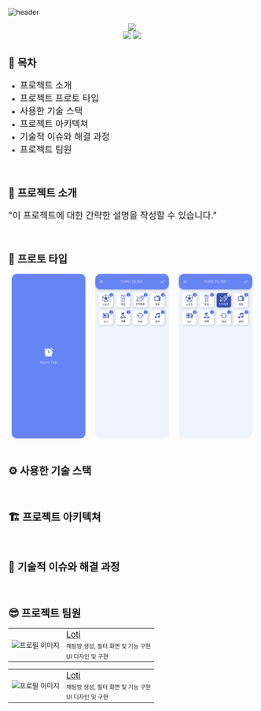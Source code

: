 ![header](https://capsule-render.vercel.app/api?type=waving&color=6684F3&height=280&section=header&text=project%20title&fontSize=80&fontColor=ffffff)


<div align=center style="display: flex; justify-content: center; align-items: center;flex-direction: column;">
    <img src='https://img.shields.io/badge/Flutter-02569B?&logo=flutter&logoColor=white'>
    <div align="center">
        <img src="https://img.shields.io/badge/-개발 기간-FF7F50?logoColor=white"/>
        <img src="https://img.shields.io/badge/2024.10.2 ~ 2024.10.18-F5F5F5?style=flat&labelColor=FFF5F5"/>
    </div>
</div>


## 📃 목차 
- <span style='font-size:130%'>프로젝트 소개</span>
- <span style='font-size:130%'>프로젝트 프로토 타입</span>
- <span style='font-size:130%'>사용한 기술 스택</span>
- <span style='font-size:130%'>프로젝트 아키텍쳐</span>
- <span style='font-size:130%'>기술적 이슈와 해결 과정</span>
- <span style='font-size:130%'>프로젝트 팀원</span>

<br>

## 💁 프로젝트 소개
<span style='font-size:130%'>"이 프로젝트에 대한 간략한 설명을 작성할 수 있습니다."</span>

<br>

## 📱 프로토 타입 
<div align="center">
  <img src="/images/intro_screen.png" width="150" alt="Image 1" />
  &nbsp;&nbsp;&nbsp;
  <img src="/images/filter_screen.png" width="150" alt="Image 2" />
  &nbsp;&nbsp;&nbsp;
  <img src="/images/filter_screen_selected.png" width="150" alt="Image 3" />
</div>

<br>

## ⚙️ 사용한 기술 스택

<br>

## 🏗️ 프로젝트 아키텍쳐

<br>

## 🚩 기술적 이슈와 해결 과정

<br>

## 😎 프로젝트 팀원
<div>
  <table>
    <tr>
      <td><img align=center src="/images/profile.jpg" width="100" height="100" alt="프로필 이미지"></td>
      <td>
        <a href="https://github.com/flow2c">
          <sub<b><span style='font-size:120%'>Loti</span></b></sub>
        </a>
        <br />
        <sub>채팅방 생성, 필터 화면 및 기능 구현<br>UI 디자인 및 구현</sub>
      </td>
    </tr>
  </table>
</div>
<div>
  <table>
    <tr>
      <td><img align=center src="/images/profile.jpg" width="100" height="100" alt="프로필 이미지"></td>
      <td>
        <a href="https://github.com/flow2c">
          <sub<b><span style='font-size:120%'>Loti</span></b></sub>
        </a>
        <br />
        <sub>채팅방 생성, 필터 화면 및 기능 구현<br>UI 디자인 및 구현</sub>
      </td>
    </tr>
  </table>
</div>
